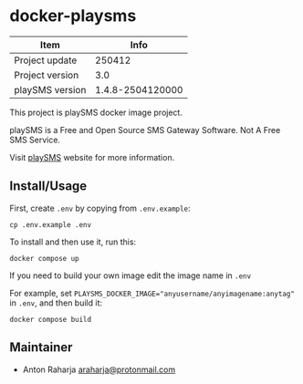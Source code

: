 docker-playsms
==============

Item            | Info
--------------- | ---------------
Project update  | 250412
Project version | 3.0
playSMS version | 1.4.8-2504120000

This project is playSMS docker image project.

playSMS is a Free and Open Source SMS Gateway Software. Not A Free SMS Service.

Visit [playSMS](http://playsms.org) website for more information.


## Install/Usage

First, create `.env` by copying from `.env.example`:

```
cp .env.example .env
```

To install and then use it, run this:

```
docker compose up
```

If you need to build your own image edit the image name in `.env`

For example, set `PLAYSMS_DOCKER_IMAGE="anyusername/anyimagename:anytag"` in `.env`, and then build it:

```
docker compose build
```


## Maintainer

- Anton Raharja <araharja@protonmail.com>

